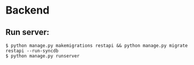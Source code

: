 # Backend

## Run server:
```
$ python manage.py makemigrations restapi && python manage.py migrate restapi --run-syncdb
$ python manage.py runserver
```